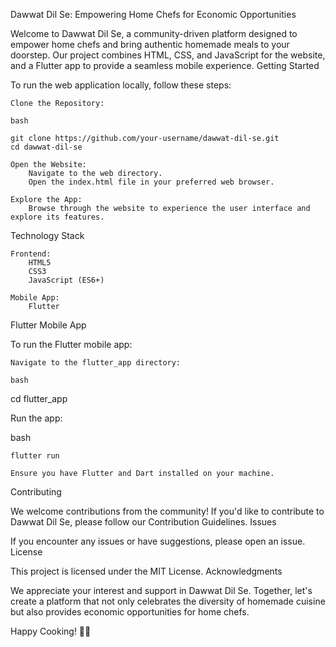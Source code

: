 Dawwat Dil Se: Empowering Home Chefs for Economic Opportunities

Welcome to Dawwat Dil Se, a community-driven platform designed to empower home chefs and bring authentic homemade meals to your doorstep. Our project combines HTML, CSS, and JavaScript for the website, and a Flutter app to provide a seamless mobile experience.
Getting Started

To run the web application locally, follow these steps:

    Clone the Repository:

    bash

    git clone https://github.com/your-username/dawwat-dil-se.git
    cd dawwat-dil-se

    Open the Website:
        Navigate to the web directory.
        Open the index.html file in your preferred web browser.

    Explore the App:
        Browse through the website to experience the user interface and explore its features.

Technology Stack

    Frontend:
        HTML5
        CSS3
        JavaScript (ES6+)

    Mobile App:
        Flutter

Flutter Mobile App

To run the Flutter mobile app:

    Navigate to the flutter_app directory:

    bash

cd flutter_app

Run the app:

bash

    flutter run

    Ensure you have Flutter and Dart installed on your machine.

Contributing

We welcome contributions from the community! If you'd like to contribute to Dawwat Dil Se, please follow our Contribution Guidelines.
Issues

If you encounter any issues or have suggestions, please open an issue.
License

This project is licensed under the MIT License.
Acknowledgments

We appreciate your interest and support in Dawwat Dil Se. Together, let's create a platform that not only celebrates the diversity of homemade cuisine but also provides economic opportunities for home chefs.

Happy Cooking! 🍲✨
